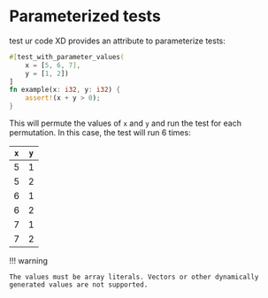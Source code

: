 <!--
Copyright (c) 2023 Sophie Katz

This file is part of test ur code XD.

test ur code XD is free software: you can redistribute it and/or modify it under the terms of the
GNU General Public License as published by the Free Software Foundation, either version 3 of the
License, or (at your option) any later version.

test ur code XD is distributed in the hope that it will be useful, but WITHOUT ANY WARRANTY; without
even the implied warranty of MERCHANTABILITY or FITNESS FOR A PARTICULAR PURPOSE. See the GNU
General Public License for more details.

You should have received a copy of the GNU General Public License along with test ur code XD. If
not, see <https://www.gnu.org/licenses/>.
-->

# Parameterized tests

test ur code XD provides an attribute to parameterize tests:

```rust
#[test_with_parameter_values(
    x = [5, 6, 7],
    y = [1, 2])
]
fn example(x: i32, y: i32) {
    assert!(x + y > 0);
}
```

This will permute the values of `x` and `y` and run the test for each permutation. In this case, the test will run 6 times:

| `x` | `y` |
| --- | --- |
| 5   | 1   |
| 5   | 2   |
| 6   | 1   |
| 6   | 2   |
| 7   | 1   |
| 7   | 2   |

!!! warning

    The values must be array literals. Vectors or other dynamically generated values are not supported.
